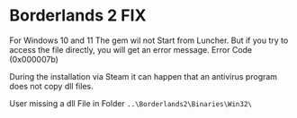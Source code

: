 # Borderlands 2 FIX

For Windows 10 and 11 The gem wil not Start from Luncher.
But if you try to access the file directly, you will get an error message. Error Code (0x000007b)

During the installation via Steam it can happen that an antivirus program does not copy dll files.

User missing a dll File in Folder `..\Borderlands2\Binaries\Win32\`


